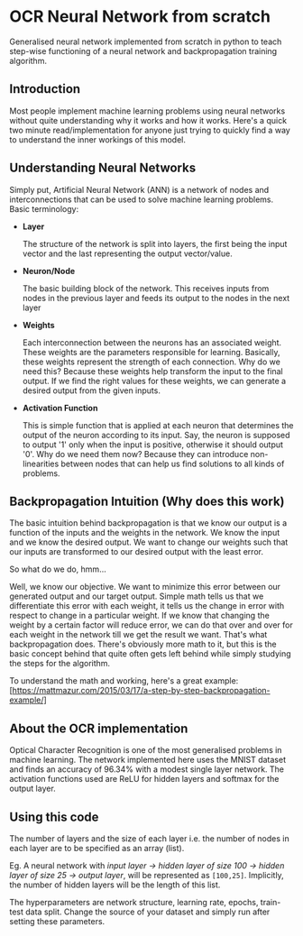 # OCR Neural Network from scratch
Generalised neural network implemented from scratch in python to teach step-wise functioning of a neural network and backpropagation training algorithm. 

## Introduction

Most people implement machine learning problems using neural networks without quite understanding why it works and how it works. Here's a quick two minute read/implementation for anyone just trying to quickly find a way to understand the inner workings of this model.

## Understanding Neural Networks


Simply put, Artificial Neural Network (ANN) is a network of nodes and interconnections that can be used to solve machine learning problems.
Basic terminology: 
- **Layer**

  The structure of the network is split into layers, the first being the input vector and the last representing the output vector/value.
- **Neuron/Node**

  The basic building block of the network. This receives inputs from nodes in the previous layer and feeds its output to the nodes in the next layer
- **Weights**

  Each interconnection between the neurons has an associated weight. These weights are the parameters responsible for learning. 
  Basically, these weights represent the strength of each connection. Why do we need this? Because these weights help transform the input to the final output. If we find the right values for these weights, we can generate a desired output from the given inputs.
- **Activation Function**

  This is simple function that is applied at each neuron that determines the output of the neuron according to its input. Say, the neuron is supposed to output '1' only when the input is positive, otherwise it should output '0'. Why do we need them now? Because they can introduce non-linearities between nodes that can help us find solutions to all kinds of problems.

## Backpropagation Intuition (Why does this work)

The basic intuition behind backpropagation is that we know our output is a function of the inputs and the weights in the network. We know the input and we know the desired output. We want to change our weights such that our inputs are transformed to our desired output with the least error. 

So what do we do, hmm... 

Well, we know our objective. We want to minimize this error between our generated output and our target output. Simple math tells us that we differentiate this error with each weight, it tells us the change in error with respect to change in a particular weight. If we know that changing the weight by a certain factor will reduce error, we can do that over and over for each weight in the network till we get the result we want. That's what backpropagation does. There's obviously more math to it, but this is the basic concept behind that quite often gets left behind while simply studying the steps for the algorithm.

To understand the math and working, here's a great example: [https://mattmazur.com/2015/03/17/a-step-by-step-backpropagation-example/]

## About the OCR implementation

Optical Character Recognition is one of the most generalised problems in machine learning. The network implemented here uses the MNIST dataset and finds an accuracy of 96.34% with a modest single layer network. The activation functions used are ReLU for hidden layers and softmax for the output layer.

## Using this code

The number of layers and the size of each layer i.e. the number of nodes in each layer are to be specified as an array (list).

Eg. A neural network with _input layer -> hidden layer of size 100 -> hidden layer of size 25 -> output layer_, will be represented as `[100,25]`.  Implicitly, the number of hidden layers will be the length of this list.

The hyperparameters are network structure, learning rate, epochs, train-test data split. Change the source of your dataset and simply run after setting these parameters.
